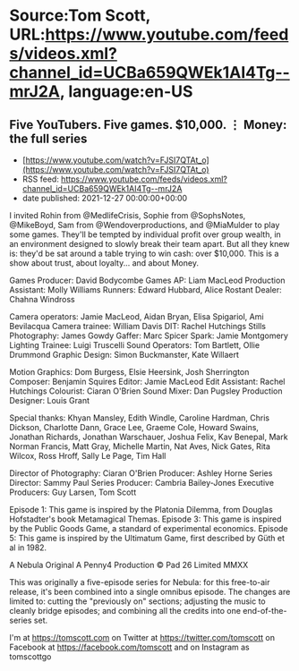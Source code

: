 # Source:Tom Scott, URL:https://www.youtube.com/feeds/videos.xml?channel_id=UCBa659QWEk1AI4Tg--mrJ2A, language:en-US

## Five YouTubers. Five games. $10,000. ⋮ Money: the full series
 - [https://www.youtube.com/watch?v=FJSI7QTAt_o](https://www.youtube.com/watch?v=FJSI7QTAt_o)
 - RSS feed: https://www.youtube.com/feeds/videos.xml?channel_id=UCBa659QWEk1AI4Tg--mrJ2A
 - date published: 2021-12-27 00:00:00+00:00

I invited Rohin from @MedlifeCrisis, Sophie from @SophsNotes, @MikeBoyd, Sam from @Wendoverproductions, and @MiaMulder to play some games. They'll be tempted by individual profit over group wealth, in an environment designed to slowly break their team apart. But all they knew is: they'd be sat around a table trying to win cash: over $10,000. This is a show about trust, about loyalty... and about Money.

Games Producer: David Bodycombe
Games AP: Liam MacLeod
Production Assistant: Molly Williams
Runners: Edward Hubbard, Alice Rostant
Dealer: Chahna Windross

Camera operators: Jamie MacLeod, Aidan Bryan, Elisa Spigariol, Ami Bevilacqua
Camera trainee: William Davis
DIT: Rachel Hutchings
Stills Photography: James Gowdy
Gaffer: Marc Spicer
Spark: Jamie Montgomery
Lighting Trainee: Luigi Truscelli
Sound Operators: Tom Bartlett, Ollie Drummond
Graphic Design: Simon Buckmanster, Kate Willaert

Motion Graphics: Dom Burgess, Elsie Heersink, Josh Sherrington
Composer: Benjamin Squires
Editor: Jamie MacLeod
Edit Assistant: Rachel Hutchings
Colourist: Ciaran O'Brien
Sound Mixer: Dan Pugsley
Production Designer: Louis Grant

Special thanks: Khyan Mansley, Edith Windle, Caroline Hardman, Chris Dickson, Charlotte Dann, Grace Lee, Graeme Cole, Howard Swains, Jonathan Richards, Jonathan Warschauer, Joshua Felix, Kav Benepal, Mark Norman Francis, Matt Gray, Michelle Martin, Nat Aves, Nick Gates, Rita Wilcox, Ross Hroff, Sally Le Page, Tim Hall

Director of Photography: Ciaran O'Brien
Producer: Ashley Horne
Series Director: Sammy Paul
Series Producer: Cambria Bailey-Jones
Executive Producers: Guy Larsen, Tom Scott

Episode 1: This game is inspired by the Platonia Dilemma, from Douglas Hofstadter's book Metamagical Themas.
Episode 3: This game is inspired by the Public Goods Game, a standard of experimental economics.
Episode 5: This game is inspired by the Ultimatum Game, first described by Güth et al in 1982.

A Nebula Original
A Penny4 Production
© Pad 26 Limited MMXX

This was originally a five-episode series for Nebula: for this free-to-air release, it's been combined into a single omnibus episode. The changes are limited to: cutting the "previously on" sections; adjusting the music to cleanly bridge episodes; and combining all the credits into one end-of-the-series set.

I'm at https://tomscott.com
on Twitter at https://twitter.com/tomscott
on Facebook at https://facebook.com/tomscott
and on Instagram as tomscottgo

